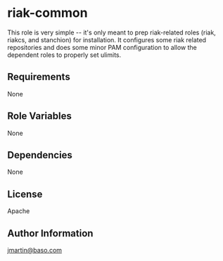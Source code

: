 riak-common
========

This role is very simple -- it's only meant to prep riak-related roles (riak, riakcs, and stanchion) for installation.  It configures some riak related repositories and does some minor PAM configuration to allow the dependent roles to properly set ulimits.

Requirements
------------

None

Role Variables
--------------

None

Dependencies
------------

None

License
-------

Apache

Author Information
------------------

jmartin@baso.com
